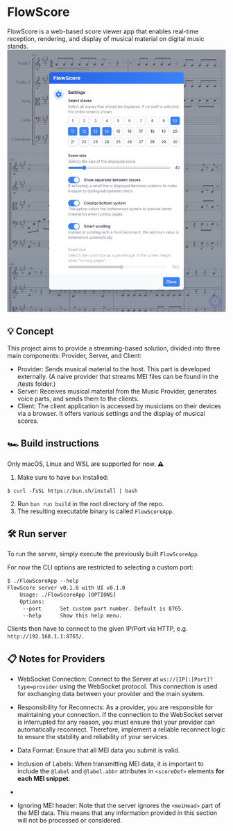 # FlowScore
FlowScore is a web-based score viewer app that enables real-time reception, rendering, and display of musical material on digital music stands.
![Screenshot](.github/screenshot.png)


## 💡 Concept
This project aims to provide a streaming-based solution, divided into three main components: Provider, Server, and Client:

- Provider: Sends musical material to the host. This part is developed externally. (A naive provider that streams MEI files can be found in the /tests folder.)
- Server: Receives musical material from the Music Provider, generates voice parts, and sends them to the clients.
- Client: The client application is accessed by musicians on their devices via a browser. It offers various settings and the display of musical scores.


## 🏎 Build instructions
Only macOS, Linux and WSL are supported for now. ⚠️

1. Make sure to have `bun` installed:
```
$ curl -fsSL https://bun.sh/install | bash
```
2. Run `bun run build` in the root directory of the repo.
3. The resulting executable binary is called `FlowScoreApp`.


## 🛠️️ Run server
To run the server, simply execute the previously built `FlowScoreApp`.

For now the CLI options are restricted to selecting a custom port:
```
$ ./FlowScoreApp --help
FlowScore server v0.1.0 with UI v0.1.0
    Usage: ./FlowScoreApp [OPTIONS]
    Options:
     --port      Set custom port number. Default is 8765.
     --help      Show this help menu.
```

Clients then have to connect to the given IP/Port via HTTP, e.g. `http://192.168.1.1:8765/`.

## 📋 Notes for Providers
- WebSocket Connection: Connect to the Server at `ws://[IP]:[Port]?type=provider` using the WebSocket protocol. This connection is used for exchanging data between your provider and the main system.

- Responsibility for Reconnects: As a provider, you are responsible for maintaining your connection. If the connection to the WebSocket server is interrupted for any reason, you must ensure that your provider can automatically reconnect. Therefore, implement a reliable reconnect logic to ensure the stability and reliability of your services.

- Data Format: Ensure that all MEI data you submit is valid.

- Inclusion of Labels: When transmitting MEI data, it is important to include the `@label` and `@label.abbr` attributes in `<scoreDef>` elements **for each MEI snippet**.
- 
- Ignoring MEI header: Note that the server ignores the `<meiHead>` part of the MEI data. This means that any information provided in this section will not be processed or considered.